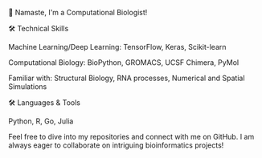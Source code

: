 👋 Namaste, I'm a Computational Biologist!

🛠️ Technical Skills

Machine Learning/Deep Learning: TensorFlow, Keras, Scikit-learn

Computational Biology: BioPython, GROMACS, UCSF Chimera, PyMol

Familiar with: Structural Biology, RNA processes, Numerical and Spatial Simulations

🛠️ Languages & Tools

Python, R, Go, Julia

Feel free to dive into my repositories and connect with me on GitHub. I am always eager to collaborate on intriguing bioinformatics projects!


<!---
shashankpritam/shashankpritam is a ✨ special ✨ repository because its `README.md` (this file) appears on your GitHub profile.
You can click the Preview link to take a look at your changes.
--->

